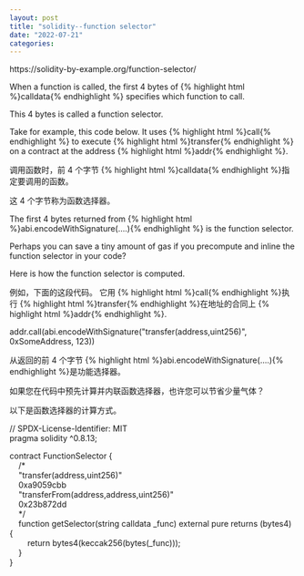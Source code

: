 ```yaml
---
layout: post
title: "solidity--function selector"
date: "2022-07-21"
categories: 
---
```

<p>https://solidity-by-example.org/function-selector/</p>
<p>When a function is called, the first 4 bytes of {% highlight html %}calldata{% endhighlight %} specifies which function to call.</p>
<p>This 4 bytes is called a function selector.</p>
<p>Take for example, this code below. It uses {% highlight html %}call{% endhighlight %} to execute {% highlight html %}transfer{% endhighlight %} on a contract at the address {% highlight html %}addr{% endhighlight %}.</p>
<p><font style="vertical-align:inherit">调用函数时，前 4 个字节 </font>{% highlight html %}calldata{% endhighlight %}<font style="vertical-align:inherit">指定要调用的函数。 </font></p>
<p><font style="vertical-align:inherit">这 4 个字节称为函数选择器。 </font></p>
<p>The first 4 bytes returned from {% highlight html %}abi.encodeWithSignature(....){% endhighlight %} is the function selector.</p>
<p>Perhaps you can save a tiny amount of gas if you precompute and inline the function selector in your code?</p>
<p>Here is how the function selector is computed.</p>
<p><font style="vertical-align:inherit">例如，下面的这段代码。 它用 </font>{% highlight html %}call{% endhighlight %}<font style="vertical-align:inherit">执行 </font>{% highlight html %}transfer{% endhighlight %}<font style="vertical-align:inherit">在地址的合同上 </font>{% highlight html %}addr{% endhighlight %}<font style="vertical-align:inherit">. </font></p>
<p>addr.call(abi.encodeWithSignature(&quot;transfer(address,uint256)&quot;, 0xSomeAddress, 123))</p>
<p><font style="vertical-align:inherit">从返回的前 4 个字节 </font>{% highlight html %}abi.encodeWithSignature(....){% endhighlight %}<font style="vertical-align:inherit">是功能选择器。 </font></p>
<p><font style="vertical-align:inherit">如果您在代码中预先计算并内联函数选择器，也许您可​​以节省少量气体？ </font></p>
<p><font style="vertical-align:inherit">以下是函数选择器的计算方式。 </font></p>
<p>// SPDX-License-Identifier: MIT<br />
pragma solidity ^0.8.13;</p>
<p>contract FunctionSelector {<br />
&nbsp;&nbsp;&nbsp; /*<br />
&nbsp;&nbsp;&nbsp; &quot;transfer(address,uint256)&quot;<br />
&nbsp;&nbsp;&nbsp; 0xa9059cbb<br />
&nbsp;&nbsp;&nbsp; &quot;transferFrom(address,address,uint256)&quot;<br />
&nbsp;&nbsp;&nbsp; 0x23b872dd<br />
&nbsp;&nbsp;&nbsp; */<br />
&nbsp;&nbsp;&nbsp; function getSelector(string calldata _func) external pure returns (bytes4) {<br />
&nbsp;&nbsp;&nbsp;&nbsp;&nbsp;&nbsp;&nbsp; return bytes4(keccak256(bytes(_func)));<br />
&nbsp;&nbsp;&nbsp; }<br />
}</p>
<p>&nbsp;</p>

